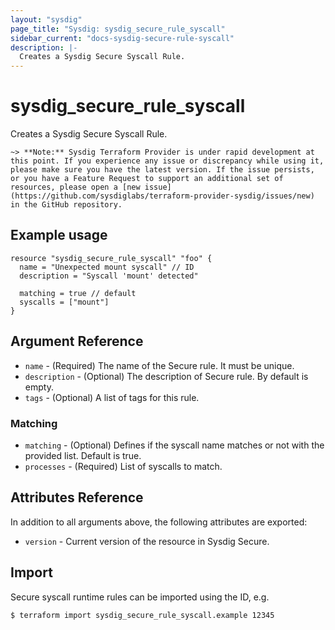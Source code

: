 ```yaml
---
layout: "sysdig"
page_title: "Sysdig: sysdig_secure_rule_syscall"
sidebar_current: "docs-sysdig-secure-rule-syscall"
description: |-
  Creates a Sysdig Secure Syscall Rule.
---
```


# sysdig\_secure\_rule\_syscall

Creates a Sysdig Secure Syscall Rule.

`~> **Note:** Sysdig Terraform Provider is under rapid development at this point. If you experience any issue or discrepancy while using it, please make sure you have the latest version. If the issue persists, or you have a Feature Request to support an additional set of resources, please open a [new issue](https://github.com/sysdiglabs/terraform-provider-sysdig/issues/new) in the GitHub repository.`

## Example usage

```hcl
resource "sysdig_secure_rule_syscall" "foo" {
  name = "Unexpected mount syscall" // ID
  description = "Syscall 'mount' detected"

  matching = true // default
  syscalls = ["mount"]
}
```

## Argument Reference

* `name` - (Required) The name of the Secure rule. It must be unique.
* `description` - (Optional) The description of Secure rule. By default is empty.
* `tags` - (Optional) A list of tags for this rule.

### Matching

* `matching` - (Optional) Defines if the syscall name matches or not with the provided list. Default is true.
* `processes` - (Required) List of syscalls to match.

## Attributes Reference

In addition to all arguments above, the following attributes are exported:

* `version` - Current version of the resource in Sysdig Secure.

## Import

Secure syscall runtime rules can be imported using the ID, e.g.

```
$ terraform import sysdig_secure_rule_syscall.example 12345
```